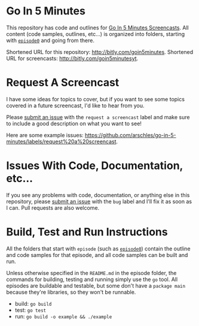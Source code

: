 # Go In 5 Minutes

This repository has code and outlines for [Go In 5 Minutes Screencasts](htttp://bitly.com/goin5minutesyt). All content (code samples, outlines, etc...) is organized into folders, starting with [`episode0`](https://github.com/arschles/go-in-5-minutes/tree/master/episode0) and going from there.

Shortened URL for this repository: http://bitly.com/goin5minutes. Shortened URL for screencasts: http://bitly.com/goin5minutesyt.

# Request A Screencast

I have some ideas for topics to cover, but if you want to see some topics covered in a future screencast, I'd like to hear from you.

Please [submit an issue](https://github.com/arschles/go-in-5-minutes/issues) with the `request a screencast` label and make sure to include a good description on what you want to see!

Here are some example issues: https://github.com/arschles/go-in-5-minutes/labels/request%20a%20screencast.

# Issues With Code, Documentation, etc...

If you see any problems with code, documentation, or anything else in this repository, please [submit an issue](https://github.com/arschles/go-in-5-minutes/issues) with the `bug` label and I'll fix it as soon as I can. Pull requests are also welcome.

# Build, Test and Run Instructions

All the folders that start with `episode` (such as [`episode0`](https://github.com/arschles/go-in-5-minutes/tree/master/episode0)) contain the outline and code samples for that episode, and all code samples can be built and run.

Unless otherwise specified in the `README.md` in the episode folder, the commands for building, testing and running simply use the `go` tool. All episodes are buildable and testable, but some don't have a `package main` because they're libraries, so they won't be runnable.

- build: `go build`
- test: `go test`
- run: `go build -o example && ./example`
